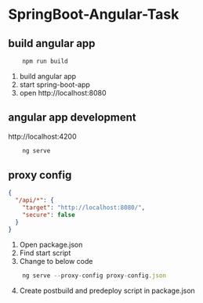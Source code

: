 # SpringBoot-Angular-Task

## build angular app
```js
    npm run build
```
1. build angular app
2. start spring-boot-app
3. open http://localhost:8080

## angular app development
http://localhost:4200
```js
    ng serve
```

## proxy config
```json
{
  "/api/*": {
    "target": "http://localhost:8080/",
    "secure": false
  }
}
```
1. Open package.json
2. Find start script
3. Change to below code
```js
    ng serve --proxy-config proxy-config.json
```
4. Create postbuild and predeploy script in package.json